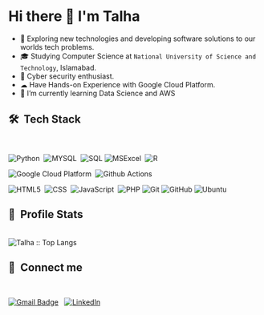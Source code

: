 # Hi there 👋 I'm Talha
- 🤔    Exploring new technologies and developing software solutions to our worlds tech problems.
- 🎓    Studying Computer Science at `National University of Science and Technology`, Islamabad.
- 🔭    Cyber security enthusiast.
- ☁     Have Hands-on Experience with Google Cloud Platform.
- 🌱    I’m currently learning Data Science and AWS

## 🛠 &nbsp;Tech Stack
<br>

![Python](https://img.shields.io/badge/Python-14354C?style=logo=python&logoColor=white)&nbsp;
![MYSQL](https://img.shields.io/badge/MySQL-00000F)&nbsp;
![SQL](https://img.shields.io/badge/-Docker-46a2f1?style=flat-square&logo=docker&logoColor=white)
![MSExcel](https://img.shields.io/badge/Microsoft_Excel-217346)&nbsp;
![R](https://img.shields.io/badge/R-276DC3)


![Google Cloud Platform](https://img.shields.io/badge/-Google_Cloud_Platform-1a73e8?style=flat-square&logo=google-cloud&logoColor=white")&nbsp;
![Github Actions](https://img.shields.io/badge/-Github_Actions-2088FF?style=flat-square&logo=github-actions&logoColor=white)


![HTML5](https://img.shields.io/badge/HTML5-E34F26?)&nbsp;
![CSS](https://img.shields.io/badge/CSS-239120)&nbsp;
![JavaScript](https://img.shields.io/badge/JavaScript-323330)&nbsp;
![PHP](https://img.shields.io/badge/PHP-777BB4)
![Git](https://img.shields.io/badge/Git-F05032)
![GitHub](https://img.shields.io/badge/GitHub-100000)
![Ubuntu](https://img.shields.io/badge/Ubuntu-E95420)

## 🔰 &nbsp;Profile Stats
<br>
<img src="https://github-readme-stats.vercel.app/api/top-langs/?username=mtalhaqadir779&langs_count=8&theme=tokyonight&layout=compact" alt="Talha :: Top Langs" />

## 🔰 &nbsp;Connect me
<br>

[![Gmail Badge](https://img.shields.io/badge/gmail-c14438?&style=for-the-badge&logo=Gmail&logoColor=white&link=mailto:yousafsaddique523@gmail.com)](mailto:m.talha.qadir779@gmail.com) &nbsp; [![LinkedIn](https://img.shields.io/badge/Linkedin-%230077B5.svg?&style=for-the-badge&logo=linkedin&logoColor=white)](https://www.linkedin.com/in/talha-qadir-627b5816b)
